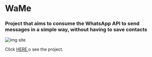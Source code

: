# WaMe
### Project that aims to consume the WhatsApp API to send messages in a simple way, without having to save contacts

<img src="https://i.ibb.co/nwg1HNq/page.png" alt="img site">

Click <a href='https://wamesite.netlify.app/' target='_blank'>HERE </a>o see the project.
